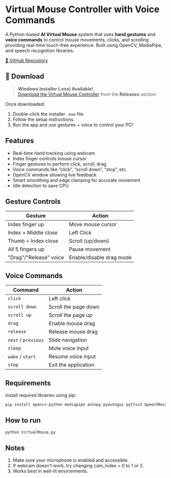 # Virtual Mouse Controller with Voice Commands

A Python-based **AI Virtual Mouse** system that uses **hand gestures** and **voice commands** to control mouse movements, clicks, and scrolling providing real-time touch-free experience. Built using OpenCV, MediaPipe, and speech recognition libraries.

[🔗 GitHub Repository](https://github.com/vandana2003gupta/Virtual-Mouse-Controller-Development.git)

## 💾 Download

> **Windows Installer (.exe) Available!**  
[Download the Virtual Mouse Controller](https://github.com/vandana2003gupta/Virtual-Mouse-Controller-Development/releases) from the **Releases** section.

Once downloaded:
1. Double-click the installer `.exe` file.
2. Follow the setup instructions.
3. Run the app and use gestures + voice to control your PC!


## Features

- Real-time hand tracking using webcam
- Index finger controls mouse cursor
- Finger gestures to perform click, scroll, drag
- Voice commands like “click”, “scroll down”, “stop”, etc.
- OpenCV window showing live feedback
- Smart smoothing and edge clamping for accurate movement
- Idle detection to save CPU

## Gesture Controls

| Gesture               | Action                    |
|-----------------------|---------------------------|
| Index finger up       | Move mouse cursor         |
| Index + Middle close  | Left Click                |
| Thumb + Index close   | Scroll (up/down)          |
| All 5 fingers up      | Pause movement            |
| "Drag"/"Release" voice| Enable/disable drag mode  |


## Voice Commands

| Command             | Action                  |
|---------------------|-------------------------|
| `click`             | Left click              |
| `scroll down`       | Scroll the page down    |
| `scroll up`         | Scroll the page up      |
| `drag`              | Enable mouse drag       |
| `release`           | Release mouse drag      |
| `next` / `previous` | Slide navigation        |
| `sleep`             | Mute voice input        |
| `wake` / `start`    | Resume voice input      |
| `stop`              | Exit the application    |


## Requirements

Install required libraries using pip:

```bash
pip install opencv-python mediapipe autopy pyautogui pyttsx3 SpeechRecognition numpy
```

## How to run
``` bash
python VirtualMouse.py
```

## Notes

1. Make sure your microphone is enabled and accessible.
2. If webcam doesn't work, try changing cam_index = 0 to 1 or 2.
3. Works best in well-lit environments.


